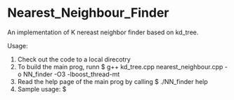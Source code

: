 Nearest_Neighbour_Finder
========================

An implementation of K nereast neighbor finder based on kd_tree.

Usage:
  
  1. Check out the code to a local direcotry
  2. To build the main prog, runn 
        $ g++ kd_tree.cpp nearest_neighbour.cpp -o NN_finder -O3 -lboost_thread-mt
  3. Read the help page of the main prog by calling
        $ ./NN_finder help
  4. Sample usage:
        $ 
